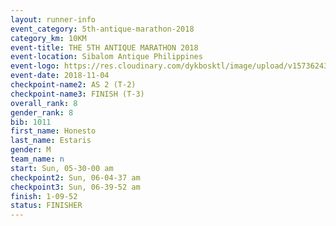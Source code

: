 ```yaml
---
layout: runner-info 
event_category: 5th-antique-marathon-2018 
category_km: 10KM 
event-title: THE 5TH ANTIQUE MARATHON 2018 
event-location: Sibalom Antique Philippines 
event-logo: https://res.cloudinary.com/dykbosktl/image/upload/v1573624328/Logo/5th-Antique-Marathon-2018-Teaser_yficzt.jpg 
event-date: 2018-11-04 
checkpoint-name2: AS 2 (T-2) 
checkpoint-name3: FINISH (T-3) 
overall_rank: 8
gender_rank: 8
bib: 1011
first_name: Honesto
last_name: Estaris
gender: M
team_name: n
start: Sun, 05-30-00 am
checkpoint2: Sun, 06-04-37 am
checkpoint3: Sun, 06-39-52 am
finish: 1-09-52
status: FINISHER
---
```

